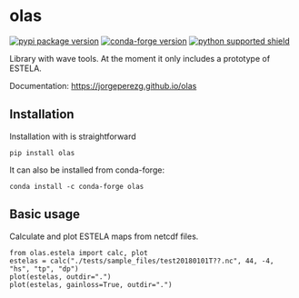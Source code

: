 # olas

[![pypi package
version](https://img.shields.io/pypi/v/olas.svg)](https://pypi.python.org/pypi/olas)
[![conda-forge
version](https://img.shields.io/conda/vn/conda-forge/olas.svg)](https://anaconda.org/conda-forge/olas)
[![python supported
shield](https://img.shields.io/pypi/pyversions/olas.svg)](https://pypi.python.org/pypi/olas)

Library with wave tools. At the moment it only includes a prototype of ESTELA.

Documentation: <https://jorgeperezg.github.io/olas>

## Installation

Installation with is straightforward
```
pip install olas
```

It can also be installed from conda-forge:
```
conda install -c conda-forge olas
```

## Basic usage
Calculate and plot ESTELA maps from netcdf files.

```
from olas.estela import calc, plot
estelas = calc("./tests/sample_files/test20180101T??.nc", 44, -4, "hs", "tp", "dp")
plot(estelas, outdir=".")
plot(estelas, gainloss=True, outdir=".")
```
